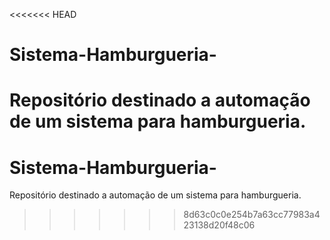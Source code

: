 <<<<<<< HEAD
# Sistema-Hamburgueria-
Repositório destinado a automação de um sistema para hamburgueria. 
=======
# Sistema-Hamburgueria-
Repositório destinado a automação de um sistema para hamburgueria. 
>>>>>>> 8d63c0c0e254b7a63cc77983a423138d20f48c06
